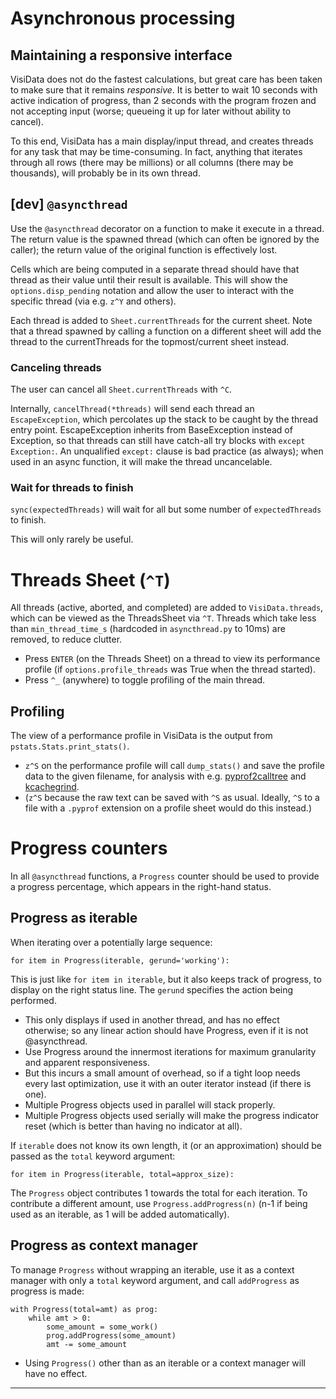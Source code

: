 # Asynchronous processing

## Maintaining a responsive interface

VisiData does not do the fastest calculations, but great care has been taken to make sure that it remains *responsive*.
It is better to wait 10 seconds with active indication of progress, than 2 seconds with the program frozen and not accepting input (worse; queueing it up for later without ability to cancel).

To this end, VisiData has a main display/input thread, and creates threads for any task that may be time-consuming.
In fact, anything that iterates through all rows (there may be millions) or all columns (there may be thousands), will probably be in its own thread.


## [dev] `@asyncthread`

Use the `@asyncthread` decorator on a function to make it execute in a thread.
The return value is the spawned thread (which can often be ignored by the caller); the return value of the original function is effectively lost.

Cells which are being computed in a separate thread should have that thread as their value until their result is available.
This will show the `options.disp_pending` notation and allow the user to interact with the specific thread (via e.g. `z^Y` and others).

Each thread is added to `Sheet.currentThreads` for the current sheet.
Note that a thread spawned by calling a function on a different sheet will add the thread to the currentThreads for the topmost/current sheet instead.

### Canceling threads

The user can cancel all `Sheet.currentThreads` with `^C`.

Internally, `cancelThread(*threads)` will send each thread an `EscapeException`, which percolates up the stack to be caught by the thread entry point.
EscapeException inherits from BaseException instead of Exception, so that threads can still have catch-all try blocks with `except Exception:`.
An unqualified `except:` clause is bad practice (as always); when used in an async function, it will make the thread uncancelable.

### Wait for threads to finish

`sync(expectedThreads)` will wait for all but some number of `expectedThreads` to finish.

This will only rarely be useful.

# Threads Sheet (`^T`)

All threads (active, aborted, and completed) are added to `VisiData.threads`, which can be viewed as the ThreadsSheet via `^T`.
Threads which take less than `min_thread_time_s` (hardcoded in `asyncthread.py` to 10ms) are removed, to reduce clutter.

- Press `ENTER` (on the Threads Sheet) on a thread to view its performance profile (if `options.profile_threads` was True when the thread started).
- Press `^_` (anywhere) to toggle profiling of the main thread.

## Profiling

The view of a performance profile in VisiData is the output from `pstats.Stats.print_stats()`.

- `z^S` on the performance profile will call `dump_stats()` and save the profile data to the given filename, for analysis with e.g. [pyprof2calltree]() and [kcachegrind]().
- (`z^S` because the raw text can be saved with `^S` as usual.  Ideally, `^S` to a file with a `.pyprof` extension on a profile sheet would do this instead.)

# Progress counters

In all `@asyncthread` functions, a `Progress` counter should be used to provide a progress percentage, which appears in the right-hand status.

## Progress as iterable

When iterating over a potentially large sequence:

    for item in Progress(iterable, gerund='working'):

This is just like `for item in iterable`, but it also keeps track of progress, to display on the right status line.  The `gerund` specifies the action being performed.

- This only displays if used in another thread, and has no effect otherwise; so any linear action should have Progress, even if it is not @asyncthread.
- Use Progress around the innermost iterations for maximum granularity and apparent responsiveness.
- But this incurs a small amount of overhead, so if a tight loop needs every last optimization, use it with an outer iterator instead (if there is one).
- Multiple Progress objects used in parallel will stack properly.
- Multiple Progress objects used serially will make the progress indicator reset (which is better than having no indicator at all).

If `iterable` does not know its own length, it (or an approximation) should be passed as the `total` keyword argument:

    for item in Progress(iterable, total=approx_size):

The `Progress` object contributes 1 towards the total for each iteration.
To contribute a different amount, use `Progress.addProgress(n)` (n-1 if being used as an iterable, as 1 will be added automatically).

## Progress as context manager

To manage `Progress` without wrapping an iterable, use it as a context manager with only a `total` keyword argument, and call `addProgress` as progress is made:

    with Progress(total=amt) as prog:
        while amt > 0:
            some_amount = some_work()
            prog.addProgress(some_amount)
            amt -= some_amount

- Using `Progress()` other than as an iterable or a context manager will have no effect.

---
